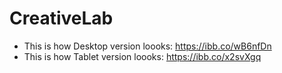 # CreativeLab

- This is how Desktop version loooks: https://ibb.co/wB6nfDn
- This is how Tablet version loooks: https://ibb.co/x2svXgq
